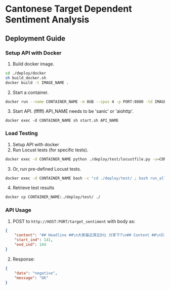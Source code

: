 # Cantonese Target Dependent Sentiment Analysis

## Deployment Guide

### Setup API with Docker

1. Build docker image.
```bash
cd ./deploy/docker
sh build_docker.sh
docker build -t IMAGE_NAME . 
```

2. Start a container.
```bash
docker run --name CONTAINER_NAME -m 8GB --cpus 4 -p PORT:8080 -td IMAGE_NAME
```

3. Start API. (**!!!!!**) API_NAME needs to be 'sanic' or 'aiohttp'.
```
docker exec -d CONTAINER_NAME sh start.sh API_NAME
```

### Load Testing 
1. Setup API with docker
2. Run Locust tests (for specific tests).
```bash
docker exec -d CONTAINER_NAME python ./deploy/test/locustfile.py -u=CONCORRENT_USERS --api=API_NAME
```

3. Or, run pre-defined Locust tests.
```bash
docker exec -d CONTAINER_NAME bash -c "cd ./deploy/test/ ; bash run_all_test.sh API_NAME ; cd ../.."
```

4. Retrieve test results
```bash
docker cp CONTAINER_NAME:./deploy/test/ ./
```

### API Usage 

1. POST to `http://HOST:PORT/target_sentiment` with body as:
```json
{
    "content": "## Headline ##\n大家最近買左D乜 分享下?\n## Content ##\n引用:\n原帖由 綠茶寶寶 於 2018-12-31 08:40 PM 發表\n買左3盒胭脂\nFit me 胭脂睇youtuber推介話好用，用完覺得麻麻\n原來fit me麻麻 我買左YSL 支定妝噴霧 用完覺得無想像咁好\n\n", 
    "start_ind": 141, 
    "end_ind": 144
}
```

2. Response:
```json
{
    "data": "negative",
    "message": "OK"
}

```
